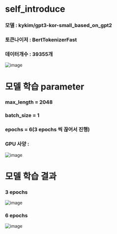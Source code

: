 # self_introduce
### 모델 : kykim/gpt3-kor-small_based_on_gpt2
### 토큰나이저 : BertTokenizerFast
### 데이터개수 : 39355개
![image](https://user-images.githubusercontent.com/54635552/171105297-21b5e02c-ef3f-41ef-ac9b-39e6ea701249.png)

# 모델 학습 parameter
### max_length = 2048
### batch_size = 1
### epochs = 6(3 epochs 씩 끊어서 진행)
### GPU 사양 : 
![image](https://user-images.githubusercontent.com/54635552/171107299-71f24b0b-0268-4267-8d37-82f3ccca1cc4.png)

# 모델 학습 결과
### 3 epochs
![image](https://user-images.githubusercontent.com/54635552/171107660-cede938a-9abc-4079-99fe-7e73521422ef.png)
### 6 epochs
![image](https://user-images.githubusercontent.com/54635552/171107686-890cd047-a8cb-4d6b-8247-da3dba739ce9.png)


